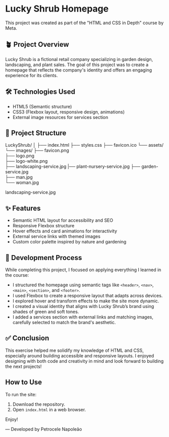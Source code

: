 # Lucky Shrub Homepage

This project was created as part of the "HTML and CSS in Depth" course by Meta.

## 🪴 Project Overview

Lucky Shrub is a fictional retail company specializing in garden design, landscaping, and plant sales. The goal of this project was to create a homepage that reflects the company's identity and offers an engaging experience for its clients.

## 🛠️ Technologies Used

- HTML5 (Semantic structure)
- CSS3 (Flexbox layout, responsive design, animations)
- External image resources for services section

## 📐 Project Structure

LuckyShrub/
│
├── index.html
├── styles.css
├── favicon.ico
└── assets/
    └── images/
        ├── favicon.png         
        ├── logo.png   
        ├── logo-white.png     
        ├── landscaping-service.jpg
        |── plant-nursery-service.jpg 
        ├── garden-service.jpg   
        ├── man.jpg          
        └── woman.jpg         

landscaping-service.jpg
## ✨ Features

- Semantic HTML layout for accessibility and SEO
- Responsive Flexbox structure
- Hover effects and card animations for interactivity
- External service links with themed images
- Custom color palette inspired by nature and gardening

## 🧠 Development Process

While completing this project, I focused on applying everything I learned in the course:
- I structured the homepage using semantic tags like `<header>`, `<nav>`, `<main>`, `<section>`, and `<footer>`.
- I used Flexbox to create a responsive layout that adapts across devices.
- I explored hover and transform effects to make the site more dynamic.
- I created a visual identity that aligns with Lucky Shrub’s brand using shades of green and soft tones.
- I added a services section with external links and matching images, carefully selected to match the brand's aesthetic.

## ✅ Conclusion

This exercise helped me solidify my knowledge of HTML and CSS, especially around building accessible and responsive layouts. I enjoyed designing with both code and creativity in mind and look forward to building the next projects!

## How to Use

To run the site:
1. Download the repository.
2. Open `index.html` in a web browser.

Enjoy!

— Developed by Petrocele Napoleão
